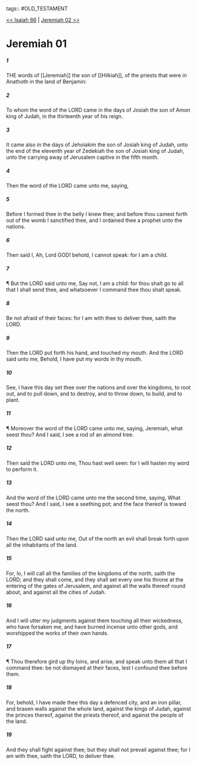 tags:: #OLD_TESTAMENT

[<< Isaiah 66](OLD_TESTAMENT/23_Isaiah/Isaiah_66.md) | [Jeremiah 02 >>](OLD_TESTAMENT/24_Jeremiah/Jeremiah_02.md)

# Jeremiah 01

##### 1

THE words of [[Jeremiah]] the son of [[Hilkiah]], of the priests that were in Anathoth in the land of Benjamin:

##### 2

To whom the word of the LORD came in the days of Josiah the son of Amon king of Judah, in the thirteenth year of his reign.

##### 3

It came also in the days of Jehoiakim the son of Josiah king of Judah, unto the end of the eleventh year of Zedekiah the son of Josiah king of Judah, unto the carrying away of Jerusalem captive in the fifth month.

##### 4

Then the word of the LORD came unto me, saying,

##### 5

Before I formed thee in the belly I knew thee; and before thou camest forth out of the womb I sanctified thee, and I ordained thee a prophet unto the nations.

##### 6

Then said I, Ah, Lord GOD! behold, I cannot speak: for I am a child.

##### 7

¶ But the LORD said unto me, Say not, I am a child: for thou shalt go to all that I shall send thee, and whatsoever I command thee thou shalt speak.

##### 8

Be not afraid of their faces: for I am with thee to deliver thee, saith the LORD.

##### 9

Then the LORD put forth his hand, and touched my mouth. And the LORD said unto me, Behold, I have put my words in thy mouth.

##### 10

See, I have this day set thee over the nations and over the kingdoms, to root out, and to pull down, and to destroy, and to throw down, to build, and to plant.

##### 11

¶ Moreover the word of the LORD came unto me, saying, Jeremiah, what seest thou? And I said, I see a rod of an almond tree.

##### 12

Then said the LORD unto me, Thou hast well seen: for I will hasten my word to perform it.

##### 13

And the word of the LORD came unto me the second time, saying, What seest thou? And I said, I see a seething pot; and the face thereof is toward the north.

##### 14

Then the LORD said unto me, Out of the north an evil shall break forth upon all the inhabitants of the land.

##### 15

For, lo, I will call all the families of the kingdoms of the north, saith the LORD; and they shall come, and they shall set every one his throne at the entering of the gates of Jerusalem, and against all the walls thereof round about, and against all the cities of Judah.

##### 16

And I will utter my judgments against them touching all their wickedness, who have forsaken me, and have burned incense unto other gods, and worshipped the works of their own hands.

##### 17

¶ Thou therefore gird up thy loins, and arise, and speak unto them all that I command thee: be not dismayed at their faces, lest I confound thee before them.

##### 18

For, behold, I have made thee this day a defenced city, and an iron pillar, and brasen walls against the whole land, against the kings of Judah, against the princes thereof, against the priests thereof, and against the people of the land.

##### 19

And they shall fight against thee; but they shall not prevail against thee; for I am with thee, saith the LORD, to deliver thee.
